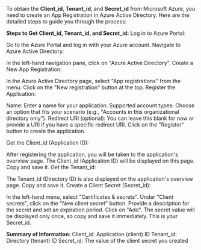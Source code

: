 To obtain the **Client_id**, **Tenant_id**, and **Secret_id** from Microsoft Azure, you need to create an App Registration in Azure Active Directory.
Here are the detailed steps to guide you through the process:

**Steps to Get Client_id, Tenant_id, and Secret_id:**
Log in to Azure Portal:

Go to the Azure Portal and log in with your Azure account.
Navigate to Azure Active Directory:

In the left-hand navigation pane, click on "Azure Active Directory".
Create a New App Registration:

In the Azure Active Directory page, select "App registrations" from the menu.
Click on the "New registration" button at the top.
Register the Application:

Name: Enter a name for your application.
Supported account types: Choose an option that fits your scenario (e.g., "Accounts in this organizational directory only").
Redirect URI (optional): You can leave this blank for now or provide a URI if you have a specific redirect URI.
Click on the "Register" button to create the application.

Get the Client_id (Application ID):

After registering the application, you will be taken to the application's overview page.
The Client_id (Application ID) will be displayed on this page. Copy and save it.
Get the Tenant_id:

The Tenant_id (Directory ID) is also displayed on the application's overview page. Copy and save it.
Create a Client Secret (Secret_id):

In the left-hand menu, select "Certificates & secrets".
Under "Client secrets", click on the "New client secret" button.
Provide a description for the secret and set an expiration period.
Click on "Add".
The secret value will be displayed only once, so copy and save it immediately. This is your Secret_id.

**Summary of Information:**
Client_id: Application (client) ID
Tenant_id: Directory (tenant) ID
Secret_id: The value of the client secret you created
